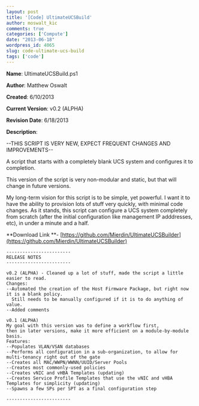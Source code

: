 ```yaml
---
layout: post
title: '[Code] UltimateUCSBuild'
author: moswalt_kic
comments: true
categories: ['Compute']
date: "2013-06-18"
wordpress_id: 4065
slug: code-ultimate-ucs-build
tags: ['code']
---
```



**Name**: UltimateUCSBuild.ps1

**Author**: Matthew Oswalt

**Created**: 6/10/2013

**Current Version**: v0.2 (ALPHA)

**Revision Date**: 6/18/2013

**Description**:

--THIS SCRIPT IS VERY NEW, EXPECT FREQUENT CHANGES AND IMPROVEMENTS--

A script that starts with a completely blank UCS system and configures it to completion.

This version of the script is very non-modular and static, but that will change in future versions.

My long-term vision for this script is to be simple, yet powerful. I want it to have the ability to provision lots of stuff very quickly, with minimal code changes. As it stands, this script can configure a UCS system completely from scratch (after the initial configuration like management IP adddresses, etc), in under a minute and a half.

**Download Link **- [https://github.com/Mierdin/UltimateUCSBuilder](https://github.com/Mierdin/UltimateUCSBuilder)

    
    ------------------------
    RELEASE NOTES
    ------------------------
    
    v0.2 (ALPHA) - Cleaned up a lot of stuff, made the script a little easier to read. 
    Changes:
    --Automated the creation of the Host Firmware Package, but right now it is a blank policy. 
      Still needs to be manually configured if it is to do anything of value.
    --Added comments
    
    v0.1 (ALPHA)
    My goal with this version was to define a workflow first, 
    then in later versions, make it more efficient on a module-by-module basis.
    Features:
    --Populates VLAN/VSAN databases
    --Performs all configuration in a sub-organization, to allow for multi-tenancy right out of the gate
    --Creates all MAC/WWPN/WWNN/UUID/Server Pools
    --Creates most commonly-used policies
    --Creates vNIC and vHBA Templates (updating)
    --Creates Service Profile Templates that use the vNIC and vHBA Templates for simplicity (updating)
    --Spawns a few SPs per SPT as a final configuration step
    
    ------------------------

